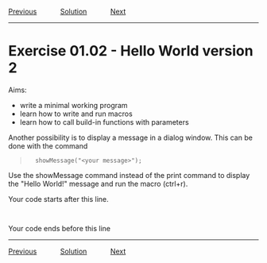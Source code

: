 [Previous](./ex01-01.md) &nbsp;&nbsp;&nbsp;&nbsp;&nbsp;&nbsp;&nbsp;&nbsp;&nbsp;&nbsp;     [Solution](../ans/ans01-02.md) &nbsp;&nbsp;&nbsp;&nbsp;&nbsp;&nbsp;&nbsp;&nbsp;&nbsp;&nbsp; [Next](./ex01-03.md)
_____
# Exercise 01.02 - Hello World version 2  

Aims:  
- write a minimal working program
- learn how to write and run macros
- learn how to call build-in functions with parameters

Another possibility is to display a message in a dialog window.
This can be done with the command 
>		showMessage("<your message>");

Use the showMessage command instead of the print command 
to display the "Hello World!" message and run the macro (ctrl+r).

Your code starts after this line. 
```java



```
 Your code ends before this line
____
[Previous](./ex01-01.md) &nbsp;&nbsp;&nbsp;&nbsp;&nbsp;&nbsp;&nbsp;&nbsp;&nbsp;&nbsp;     [Solution](../ans/ans01-02.md) &nbsp;&nbsp;&nbsp;&nbsp;&nbsp;&nbsp;&nbsp;&nbsp;&nbsp;&nbsp; [Next](./ex01-03.md)

